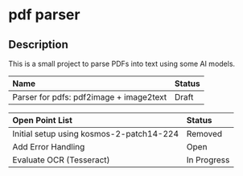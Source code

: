 pdf parser
==========

Description
-----------

This is a small project to parse PDFs into text using some AI models.

| Name | Status |
|:-----|:-------|
| Parser for pdfs: pdf2image + image2text | Draft |

| Open Point List | Status |
|:-----|:-------|
| Initial setup using kosmos-2-patch14-224 | Removed |
| Add Error Handling | Open |
| Evaluate OCR (Tesseract) | In Progress |
